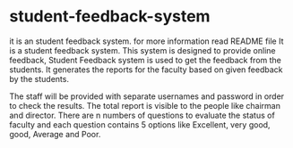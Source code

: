 # student-feedback-system
it is an student feedback system. for more information read README file
It is a student feedback system. This system is designed to provide online feedback,
Student Feedback system is used to get the feedback from the students. 
It generates the reports for the faculty based on given feedback by the students. 

The staff will be provided with separate usernames and password in order to check the results. 
The total report is visible to the people like chairman and director. 
There are n numbers of questions to evaluate the status of faculty and each question contains 5 options like Excellent, very good, good, Average and Poor.
